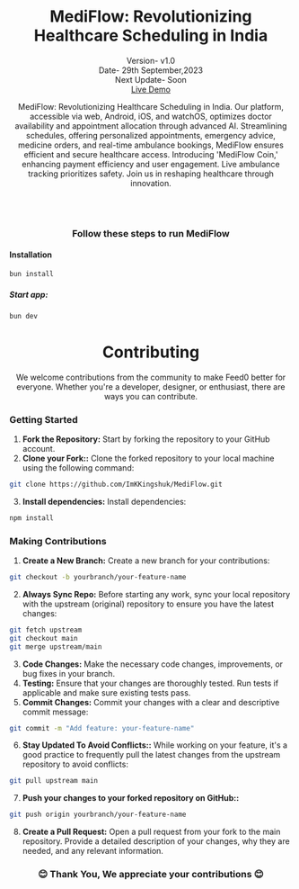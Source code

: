 <h1 align="center">MediFlow: Revolutionizing Healthcare Scheduling in India</h1>
<p align="center">Version- v1.0 <br>Date- 29th September,2023 <br>Next Update- Soon  <br>
<a href="https://mediflow.vercel.app">Live Demo</a></p>

<p align="center">MediFlow: Revolutionizing Healthcare Scheduling in India. Our platform, accessible via web, Android, iOS, and watchOS, optimizes doctor availability and appointment allocation through advanced AI. Streamlining schedules, offering personalized appointments, emergency advice, medicine orders, and real-time ambulance bookings, MediFlow ensures efficient and secure healthcare access. Introducing 'MediFlow Coin,' enhancing payment efficiency and user engagement. Live ambulance tracking prioritizes safety. Join us in reshaping healthcare through innovation.</p>

<br><br>

<h3 align="center">Follow these steps to run MediFlow</h3>

#### Installation

```bash
bun install
```

##### Start app:

```bash
bun dev
```

<h1 align="center">Contributing</h1>
<p align="center">We welcome contributions from the community to make Feed0 better for everyone. Whether you're a developer, designer, or enthusiast, there are ways you can contribute.</p>

### Getting Started

1. **Fork the Repository:** Start by forking the repository to your GitHub account.
2. **Clone your Fork::** Clone the forked repository to your local machine using the following command:

```bash
git clone https://github.com/ImKKingshuk/MediFlow.git

```

3. **Install dependencies:** Install dependencies:

```bash
npm install
```

### Making Contributions

1. **Create a New Branch:** Create a new branch for your contributions:

```bash
git checkout -b yourbranch/your-feature-name

```

2. **Always Sync Repo:** Before starting any work, sync your local repository with the upstream (original) repository to ensure you have the latest changes:

```bash
git fetch upstream
git checkout main
git merge upstream/main

```

3. **Code Changes:** Make the necessary code changes, improvements, or bug fixes in your branch.
4. **Testing:** Ensure that your changes are thoroughly tested. Run tests if applicable and make sure existing tests pass.
5. **Commit Changes:** Commit your changes with a clear and descriptive commit message:

```bash
git commit -m "Add feature: your-feature-name"

```

6. **Stay Updated To Avoid Conflicts::** While working on your feature, it's a good practice to frequently pull the latest changes from the upstream repository to avoid conflicts:

```bash
git pull upstream main

```

7. **Push your changes to your forked repository on GitHub::**

```bash
git push origin yourbranch/your-feature-name

```

8. **Create a Pull Request:** Open a pull request from your fork to the main repository. Provide a detailed description of your changes, why they are needed, and any relevant information.

<h3 align="center">😊 Thank You, We appreciate your contributions 😊</h3>
